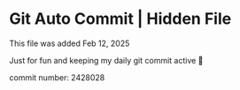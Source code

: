 # Git Auto Commit | Hidden File

This file was added Feb 12, 2025

Just for fun and keeping my daily git commit active 🤪

commit number: 2428028
